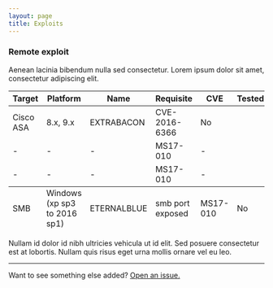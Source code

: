 ```yaml
---
layout: page
title: Exploits
---
```


### Remote exploit

Aenean lacinia bibendum nulla sed consectetur. Lorem ipsum dolor sit amet, consectetur adipiscing elit.

<table>
  <thead>
    <tr>
      <th>Target</th>
      <th>Platform</th>
      <th>Name</th>
      <th>Requisite</th>
      <th>CVE</th>
      <th>Tested</th>
    </tr>
  </thead>
  <tfoot>
    <tr>
      <td>SMB</td>
      <td>Windows (xp sp3 to 2016 sp1)</td>
      <td>ETERNALBLUE</td>
      <td>smb port exposed</td>
      <td>MS17-010</td>
      <td>No</td>
    </tr>
  </tfoot>
  <tbody>
    <tr>
      <td>Cisco ASA</td>
      <td>8.x, 9.x</td>
      <td>EXTRABACON</td>
      <td>CVE-2016-6366</td>
      <td>No</td>
    </tr>
    <tr>
      <td>-</td>
      <td>-</td>
      <td>-</td>
      <td>MS17-010</td>
      <td>-</td>
    </tr>
    <tr>
      <td>-</td>
      <td>-</td>
      <td>-</td>
      <td>MS17-010</td>
      <td>-</td>
    </tr>
  </tbody>
</table>

Nullam id dolor id nibh ultricies vehicula ut id elit. Sed posuere consectetur est at lobortis. Nullam quis risus eget urna mollis ornare vel eu leo.

-----

Want to see something else added? <a href="https://github.com/poole/poole/issues/new">Open an issue.</a>
